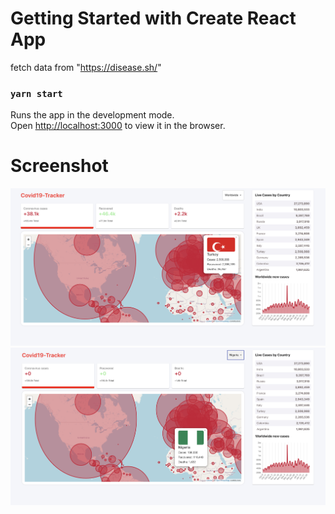 # Getting Started with Create React App

fetch data from "https://disease.sh/"

### `yarn start`

Runs the app in the development mode.\
Open [http://localhost:3000](http://localhost:3000) to view it in the browser.

<h1>Screenshot</h1>

<img src="https://github.com/muhal24/covid19-tracker/blob/master/screenshot/1.png" width="auto" height="auto">

<img src="https://github.com/muhal24/covid19-tracker/blob/master/screenshot/2.png" width="auto" height="auto">


